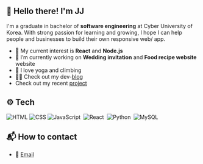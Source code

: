 

<!--

Here are some ideas to get you started:

- 🔭 I’m currently working on ...
- 🌱 I’m currently learning ...
- 👯 I’m looking to collaborate on ...
- 🤔 I’m looking for help with ...
- 💬 Ask me about ...
- 📫 How to reach me: ...
- 😄 Pronouns: ...
- ⚡ Fun fact: ...
-->

## 👋 Hello there! I'm JJ
I'm a graduate in bachelor of **software engineering** at Cyber University of Korea. With strong passion for learning and growing, I hope I can help people and businesses to build their own responsive web/ app.
- 🌱 My current interest is **React** and **Node.js**
- 🔭 I’m currently working on **Wedding invitation** and **Food recipe website** website
- 🧡 I love yoga and climbing
- 👩‍💻 Check out my dev-[blog](http://www.jjdev.me)
- Check out my recent [project](https://heesunjunwedding.netlify.app/)

## ⚙️ Tech
![HTML](https://img.shields.io/badge/HTML-239120?style=flat&logo=html5&logoColor=white)
![CSS](https://img.shields.io/badge/CSS-239120?&style=flat&logo=css3&logoColor=white)
![JavaScript](https://img.shields.io/badge/JavaScript-F7DF1E?style=flat&logo=JavaScript&logoColor=black)&nbsp;
![React](https://img.shields.io/badge/React-34d2eb?style=flat&logo=react&logoColor=white)&nbsp;
![Python](https://img.shields.io/badge/Python-3776AB?style=flat&logo=python&logoColor=white)&nbsp;
![MySQL](https://img.shields.io/badge/MySQL-4479A1?style=flat&logo=MySQL&logoColor=white)&nbsp;

## 📬 How to contact
- 📧 [Email](jungincha923@gmail.com)
